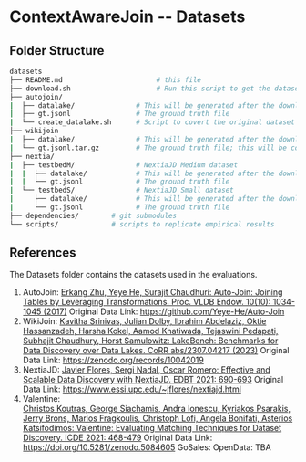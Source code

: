 # ContextAwareJoin -- Datasets


## Folder Structure

```bash
datasets
├── README.md                       # this file
├── download.sh                     # Run this script to get the datasets in the required format.
├── autojoin/               
|  ├── datalake/               # This will be generated after the download.sh script is successfully executed
|  ├── gt.jsonl                # The ground truth file
|  └── create_datalake.sh      # Script to covert the original dataset into a datalake
├── wikijoin
|  ├── datalake/               # This will be generated after the download.sh script is successfully executed
|  └── gt.jsonl.tar.gz         # The ground truth file; this will be converted to gt.jsonl after `download.sh`
├── nextia/   
|  ├── testbedM/               # NextiaJD Medium dataset
|  |  ├── datalake/            # This will be generated after the download.sh
|  |  └── gt.jsonl             # The ground truth file
|  └── testbedS/               # NextiaJD Small dataset
|     ├── datalake/            # This will be generated after the download.sh
|     └── gt.jsonl             # The ground truth file
├── dependencies/        # git submodules
└── scripts/             # scripts to replicate empirical results
```

## References



The Datasets folder contains the datasets used in the evaluations.

1. AutoJoin: 
    [Erkang Zhu, Yeye He, Surajit Chaudhuri: Auto-Join: Joining Tables by Leveraging Transformations. Proc. VLDB Endow. 10(10): 1034-1045 (2017)](http://www.vldb.org/pvldb/vol10/p1034-he.pdf)
    Original Data Link: https://github.com/Yeye-He/Auto-Join
2. WikiJoin: 
    [Kavitha Srinivas, Julian Dolby, Ibrahim Abdelaziz, Oktie Hassanzadeh, Harsha Kokel, Aamod Khatiwada, Tejaswini Pedapati, Subhajit Chaudhury, Horst Samulowitz: LakeBench: Benchmarks for Data Discovery over Data Lakes. CoRR abs/2307.04217 (2023)](https://doi.org/10.48550/arXiv.2307.04217)
    Original Data Link: https://zenodo.org/records/10042019
3. NextiaJD:
    [Javier Flores, Sergi Nadal, Oscar Romero: Effective and Scalable Data Discovery with NextiaJD. EDBT 2021: 690-693](https://openproceedings.org/2021/conf/edbt/p184.pdf)
    Original Data Link: https://www.essi.upc.edu/~jflores/nextiajd.html 
4. Valentine:  
    [Christos Koutras, George Siachamis, Andra Ionescu, Kyriakos Psarakis, Jerry Brons, Marios Fragkoulis, Christoph Lofi, Angela Bonifati, Asterios Katsifodimos: Valentine: Evaluating Matching Techniques for Dataset Discovery. ICDE 2021: 468-479](https://doi.org/10.1109/ICDE51399.2021.00047)
    Original Data Link: https://doi.org/10.5281/zenodo.5084605 
GoSales:
OpenData: TBA
